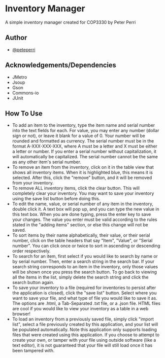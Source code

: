 
# Inventory Manager

A simple inventory manager created for COP3330 by Peter Perri



## Author

- [@peteperri](https://www.github.com/peteperri)


## Acknowledgements/Dependencies

- JMetro 
- Jsoup
- Gson
- Commons-io
- JUnit


## How To Use
- To add an item to the inventory, type the item name and serial number into the text fields for each. For value, you may enter any number (dollar sign or not), or leave it blank for a value of 0. Your number will be rounded and formatted as currency. The serial number must be in the format A-XXX-XXX-XXX, where A must be a letter and X must be either a letter or number. If you enter a serial number without capitalization, it will automatically be capitalized. The serial number cannot be the same as any other item's serial number.
- To remove an item from the inventory, click on it in the table view that shows all inventory items. When it is highlighted blue, this means it is selected. After this, click the "remove" button, and it will be removed from your inventory. 
- To remove ALL inventory items, click the clear button. This will completely clear your inventory. You may want to save your inventory using the save list button before doing this.
- To edit the name, value, or serial number of any item in the inventory, double click it. A text box will pop up, and you can type the new value in this text box. When you are done typing, press the enter key to save your changes. The value you enter must be valid according to the rules stated in the "adding items" section, or else this change will not be saved.
- To sort items by their name alphabetically, their value, or their serial number, click on the table headers that say "Item", "Value", or "Serial number". You can click once or twice to sort in ascending or descending order respectively.
- To search for an item, first select if you would like to search by name or by serial number. Then, enter a search string in the search bar. If your search string corresponds to an item in the inventory, only those values will be shown once you press the search button. To go back to viewing all the items in the list, simply delete the search string and click the search button again.
- To save your inventory to a file (required for inventories to persist after the application is closed), click the "save list" button. Select where you want to save your file, and what type of file you would like to save it as. The options are .html, a Tab-Separated .txt file, or a .json file. HTML files are cool if you would like to view your inventory as a table in a web browser!
- To load an inventory from a previously saved file, simply click "import list", select a file previously created by this application, and your list will be populated automatically. Note this application only supports loading files that were created using this application. If you choose to attempt to create your own, or tamper with your file using outside software (like a text editor), it is not guaranteed that your file will still load once it has been tampered with.




